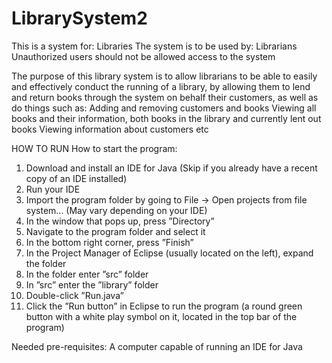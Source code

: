 # LibrarySystem2

This is a system for: Libraries
The system is to be used by: Librarians
Unauthorized users should not be allowed access to the system

The purpose of this library system is to allow librarians to be able to easily and effectively conduct the running of a library, by allowing them to lend and return books through the system on behalf their customers, as well as do things such as:
Adding and removing customers and books
Viewing all books and their information, both books in the library and currently lent out books
Viewing information about customers
etc

HOW TO RUN
How to start the program:
1. Download and install an IDE for Java (Skip if you already have a recent copy of an IDE installed)
2. Run your IDE
3. Import the program folder by going to File → Open projects from file system... (May vary depending on your IDE)
4. In the window that pops up, press ”Directory”
5. Navigate to the program folder and select it
6. In the bottom right corner, press ”Finish”
7. In the Project Manager of Eclipse (usually located on the left), expand the folder
8. In the folder enter ”src” folder
9. In ”src” enter the ”library” folder
10. Double-click ”Run.java”
11. Click the ”Run button” in Eclipse to run the program (a round green button with a white play symbol on it, located in the top bar of the program) 


Needed pre-requisites:
A computer capable of running an IDE for Java
